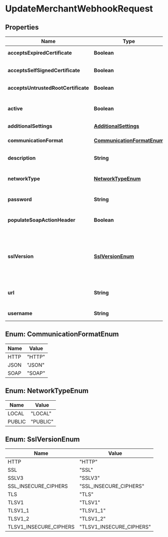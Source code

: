 

# UpdateMerchantWebhookRequest


## Properties

Name | Type | Description | Notes
------------ | ------------- | ------------- | -------------
**acceptsExpiredCertificate** | **Boolean** | Indicates if expired SSL certificates are accepted. Default value: **false**. |  [optional]
**acceptsSelfSignedCertificate** | **Boolean** | Indicates if self-signed SSL certificates are accepted. Default value: **false**. |  [optional]
**acceptsUntrustedRootCertificate** | **Boolean** | Indicates if untrusted SSL certificates are accepted. Default value: **false**. |  [optional]
**active** | **Boolean** | Indicates if the webhook configuration is active. The field must be **true** for us to send webhooks about events related an account. | 
**additionalSettings** | [**AdditionalSettings**](AdditionalSettings.md) |  |  [optional]
**communicationFormat** | [**CommunicationFormatEnum**](#CommunicationFormatEnum) | Format or protocol for receiving webhooks. Possible values: * **soap** * **http** * **json**  | 
**description** | **String** | Your description for this webhook configuration. |  [optional]
**networkType** | [**NetworkTypeEnum**](#NetworkTypeEnum) | Network type for Terminal API notification webhooks. Possible values: * **public** * **local**  Default Value: **public**. |  [optional]
**password** | **String** | Password to access the webhook URL. |  [optional]
**populateSoapActionHeader** | **Boolean** | Indicates if the SOAP action header needs to be populated. Default value: **false**.  Only applies if &#x60;communicationFormat&#x60;: **soap**. |  [optional]
**sslVersion** | [**SslVersionEnum**](#SslVersionEnum) | SSL version to access the public webhook URL specified in the &#x60;url&#x60; field. Possible values: * **TLSv1.2** * **HTTP** - Only allowed on Test environment.  If not specified, the webhook will use &#x60;sslVersion&#x60;: **TLSv1.2**. |  [optional]
**url** | **String** | Public URL where webhooks will be sent, for example **https://www.domain.com/webhook-endpoint**. | 
**username** | **String** | Username to access the webhook URL. |  [optional]



## Enum: CommunicationFormatEnum

Name | Value
---- | -----
HTTP | &quot;HTTP&quot;
JSON | &quot;JSON&quot;
SOAP | &quot;SOAP&quot;



## Enum: NetworkTypeEnum

Name | Value
---- | -----
LOCAL | &quot;LOCAL&quot;
PUBLIC | &quot;PUBLIC&quot;



## Enum: SslVersionEnum

Name | Value
---- | -----
HTTP | &quot;HTTP&quot;
SSL | &quot;SSL&quot;
SSLV3 | &quot;SSLV3&quot;
SSL_INSECURE_CIPHERS | &quot;SSL_INSECURE_CIPHERS&quot;
TLS | &quot;TLS&quot;
TLSV1 | &quot;TLSV1&quot;
TLSV1_1 | &quot;TLSV1_1&quot;
TLSV1_2 | &quot;TLSV1_2&quot;
TLSV1_INSECURE_CIPHERS | &quot;TLSV1_INSECURE_CIPHERS&quot;



